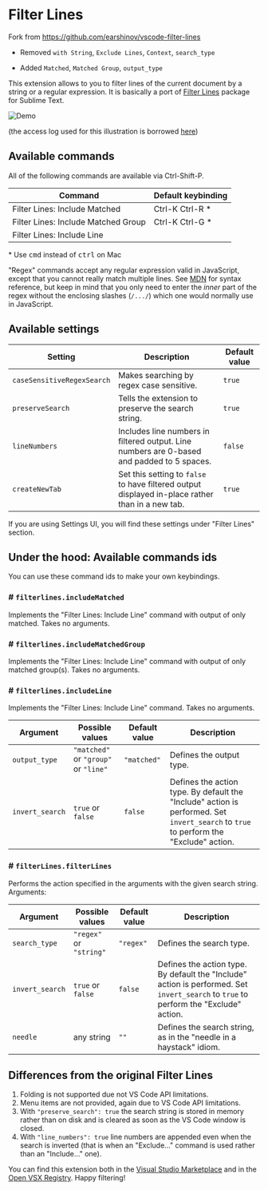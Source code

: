 # Filter Lines

Fork from <https://github.com/earshinov/vscode-filter-lines>

- Removed `with String`, `Exclude Lines`, `Context`, `search_type`

- Added `Matched`, `Matched Group`, `output_type`

This extension allows to you to filter lines of the current document by a string or a regular expression.
It is basically a port of [Filter Lines][filter lines (sublime text plugin)] package for Sublime Text.

![Demo](doc/demo.gif)

(the access log used for this illustration is borrowed [here](https://github.com/antlr/grammars-v4/blob/master/clf/examples/access_log))

## Available commands

All of the following commands are available via Ctrl-Shift-P.

| Command                             | Default keybinding |
| ----------------------------------- | ------------------ |
| Filter Lines: Include Matched       | Ctrl-K Ctrl-R \*   |
| Filter Lines: Include Matched Group | Ctrl-K Ctrl-G \*   |
| Filter Lines: Include Line          |                    |

\* Use <kbd>cmd</kbd> instead of <kbd>ctrl</kbd> on Mac

"Regex" commands accept any regular expression valid in JavaScript, except that you cannot really match multiple lines.
See [MDN](https://developer.mozilla.org/en-US/docs/Web/JavaScript/Guide/Regular_Expressions) for syntax reference, but
keep in mind that you only need to enter the _inner_ part of the regex without the enclosing slashes (`/.../`)
which one would normally use in JavaScript.

## Available settings

| Setting                    | Description                                                                                      | Default value |
| -------------------------- | ------------------------------------------------------------------------------------------------ | ------------- |
| `caseSensitiveRegexSearch` | Makes searching by regex case sensitive.                                                         | `true`        |
| `preserveSearch`           | Tells the extension to preserve the search string.                                               | `true`        |
| `lineNumbers`              | Includes line numbers in filtered output. Line numbers are 0-based and padded to 5 spaces.       | `false`       |
| `createNewTab`             | Set this setting to `false` to have filtered output displayed in-place rather than in a new tab. | `true`        |

If you are using Settings UI, you will find these settings under "Filter Lines" section.

## Under the hood: Available commands ids

You can use these command ids to make your own keybindings.

### # `filterlines.includeMatched`

Implements the "Filter Lines: Include Line" command with output of only matched. Takes no arguments.

### # `filterlines.includeMatchedGroup`

Implements the "Filter Lines: Include Line" command with output of only matched group(s). Takes no arguments.

### # `filterlines.includeLine`

Implements the "Filter Lines: Include Line" command. Takes no arguments.

| Argument        | Possible values                      | Default value | Description                                                                                                                           |
| --------------- | ------------------------------------ | ------------- | ------------------------------------------------------------------------------------------------------------------------------------- |
| `output_type`   | `"matched"` or `"group"` or `"line"` | `"matched"`   | Defines the output type.                                                                                                              |
| `invert_search` | `true` or `false`                    | `false`       | Defines the action type. By default the "Include" action is performed. Set `invert_search` to `true` to perform the "Exclude" action. |

### # `filterLines.filterLines`

Performs the action specified in the arguments with the given search string. Arguments:

| Argument        | Possible values         | Default value | Description                                                                                                                           |
| --------------- | ----------------------- | ------------- | ------------------------------------------------------------------------------------------------------------------------------------- |
| `search_type`   | `"regex"` or `"string"` | `"regex"`     | Defines the search type.                                                                                                              |
| `invert_search` | `true` or `false`       | `false`       | Defines the action type. By default the "Include" action is performed. Set `invert_search` to `true` to perform the "Exclude" action. |
| `needle`        | any string              | `""`          | Defines the search string, as in the "needle in a haystack" idiom.                                                                    |

## Differences from the original Filter Lines

1. Folding is not supported due not VS Code API limitations.
2. Menu items are not provided, again due to VS Code API limitations.
3. With `"preserve_search": true` the search string is stored in memory rather than on disk and is cleared as soon as the VS Code window is closed.
4. With `"line_numbers": true` line numbers are appended even when the search is inverted (that is when an "Exclude…" command is used rather than an "Include…" one).

You can find this extension both in the [Visual Studio Marketplace][] and in the [Open VSX Registry][]. Happy filtering!

[filter lines (sublime text plugin)]: https://packagecontrol.io/packages/Filter%20Lines
[visual studio marketplace]: https://marketplace.visualstudio.com/
[open vsx registry]: https://open-vsx.org/
